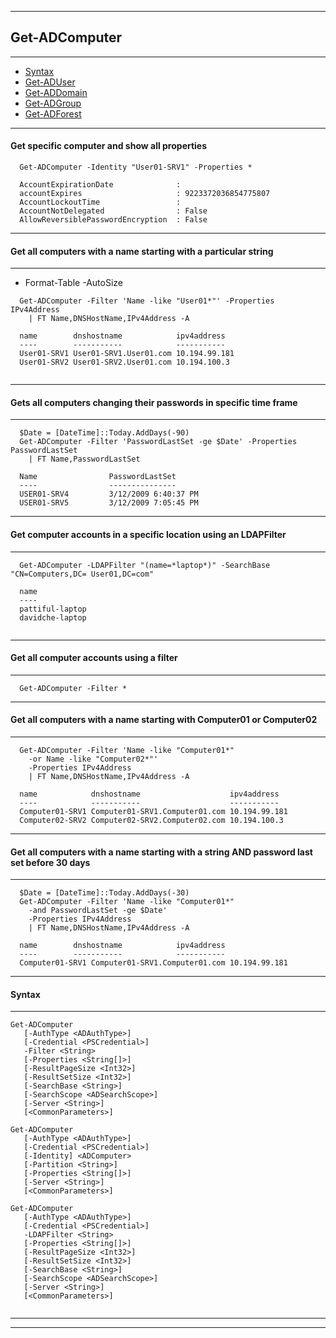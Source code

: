 
***

## Get-ADComputer

***

* [Syntax](#syntax)
* [Get-ADUser]()
* [Get-ADDomain]()
* [Get-ADGroup]()
* [Get-ADForest]()

***

#### Get specific computer and show all properties

```
  Get-ADComputer -Identity "User01-SRV1" -Properties *
  
  AccountExpirationDate              : 
  accountExpires                     : 9223372036854775807
  AccountLockoutTime                 : 
  AccountNotDelegated                : False
  AllowReversiblePasswordEncryption  : False

```

***

#### Get all computers with a name starting with a particular string

***

* Format-Table -AutoSize

```
  Get-ADComputer -Filter 'Name -like "User01*"' -Properties IPv4Address 
    | FT Name,DNSHostName,IPv4Address -A
    
  name        dnshostname            ipv4address
  ----        -----------            -----------
  User01-SRV1 User01-SRV1.User01.com 10.194.99.181
  User01-SRV2 User01-SRV2.User01.com 10.194.100.3
    
```

***

#### Gets all computers changing their passwords in specific time frame

***

```
  $Date = [DateTime]::Today.AddDays(-90)
  Get-ADComputer -Filter 'PasswordLastSet -ge $Date' -Properties PasswordLastSet 
    | FT Name,PasswordLastSet
    
  Name                PasswordLastSet
  ----                ---------------
  USER01-SRV4         3/12/2009 6:40:37 PM
  USER01-SRV5         3/12/2009 7:05:45 PM

```

***

#### Get computer accounts in a specific location using an LDAPFilter

***

```
  Get-ADComputer -LDAPFilter "(name=*laptop*)" -SearchBase "CN=Computers,DC= User01,DC=com"
  
  name
  ----
  pattiful-laptop
  davidche-laptop


```

***

#### Get all computer accounts using a filter

***

```
  Get-ADComputer -Filter *

```

***

#### Get all computers with a name starting with Computer01 or Computer02

***

```
  Get-ADComputer -Filter 'Name -like "Computer01*" 
    -or Name -like "Computer02*"' 
    -Properties IPv4Address 
    | FT Name,DNSHostName,IPv4Address -A
  
  name            dnshostname                    ipv4address
  ----            -----------                    -----------
  Computer01-SRV1 Computer01-SRV1.Computer01.com 10.194.99.181
  Computer02-SRV2 Computer02-SRV2.Computer02.com 10.194.100.3

```

***

#### Get all computers with a name starting with a string AND password last set before 30 days

***

```
  $Date = [DateTime]::Today.AddDays(-30)
  Get-ADComputer -Filter 'Name -like "Computer01*" 
    -and PasswordLastSet -ge $Date'
    -Properties IPv4Address 
    | FT Name,DNSHostName,IPv4Address -A
  
  name        dnshostname            ipv4address
  ----        -----------            -----------
  Computer01-SRV1 Computer01-SRV1.Computer01.com 10.194.99.181

```

***

#### Syntax 

***

```
Get-ADComputer
   [-AuthType <ADAuthType>]
   [-Credential <PSCredential>]
   -Filter <String>
   [-Properties <String[]>]
   [-ResultPageSize <Int32>]
   [-ResultSetSize <Int32>]
   [-SearchBase <String>]
   [-SearchScope <ADSearchScope>]
   [-Server <String>]
   [<CommonParameters>]
   
Get-ADComputer
   [-AuthType <ADAuthType>]
   [-Credential <PSCredential>]
   [-Identity] <ADComputer>
   [-Partition <String>]
   [-Properties <String[]>]
   [-Server <String>]
   [<CommonParameters>]
   
Get-ADComputer
   [-AuthType <ADAuthType>]
   [-Credential <PSCredential>]
   -LDAPFilter <String>
   [-Properties <String[]>]
   [-ResultPageSize <Int32>]
   [-ResultSetSize <Int32>]
   [-SearchBase <String>]
   [-SearchScope <ADSearchScope>]
   [-Server <String>]
   [<CommonParameters>]
   
```

***
***



